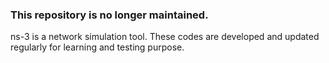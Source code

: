 ### This repository is no longer maintained.
ns-3 is a network simulation tool. These codes are developed and updated regularly for learning and testing purpose.
